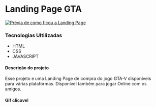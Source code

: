 # Landing Page GTA
 
 [<img src="/Animação.gif" alt="Prévia de como ficou a Landing Page">](https://sthefanymerces.github.io/Landing-Page-GTA/)

### Tecnologias Ultilizadas 

- HTML
- CSS
- JAVASCRIPT

#### Descrição do projeto
Esse projeto e uma Landing Page de compra do jogo GTA-V disponíveis para várias plataformas. Disponível também para jogar Online com os amigos.

#### Gif clicavel 
